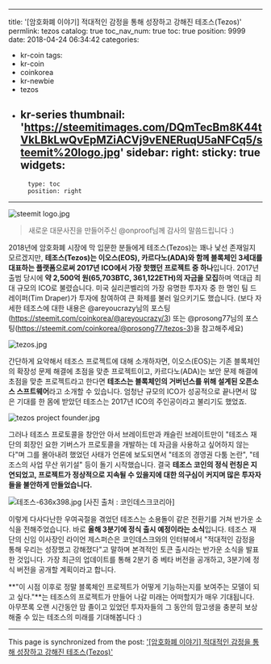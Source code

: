 
---
title: '[암호화폐 이야기] 적대적인 감정을 통해 성장하고 강해진 테조스(Tezos)'
permlink: tezos
catalog: true
toc_nav_num: true
toc: true
position: 9999
date: 2018-04-24 06:34:42
categories:
- kr-coin
tags:
- kr-coin
- coinkorea
- kr-newbie
- tezos
- kr-series
thumbnail: 'https://steemitimages.com/DQmTecBm8K44tVkLBkLwQvEpMZiACVj9vENERuqU5aNFCq5/steemit%20logo.jpg'
sidebar:
    right:
        sticky: true
widgets:
    -
        type: toc
        position: right
---


![steemit logo.jpg](https://steemitimages.com/DQmTecBm8K44tVkLBkLwQvEpMZiACVj9vENERuqU5aNFCq5/steemit%20logo.jpg)
> 새로운 대문사진을 만들어주신 @onproof님께 감사의 말씀드립니다 :)

2018년에 암호화폐 시장에 막 입문한 분들에게 테조스(Tezos)는 꽤나 낯선 존재일지 모르겠지만, **테조스(Tezos)는 이오스(EOS), 카르다노(ADA)와 함께 블록체인 3세대를 대표하는 플랫폼으로써 2017년 ICO에서 가장 핫했던 프로젝트 중 하나**입니다. 2017년 출범 당시에 **약 2,500억 원(65,703BTC, 361,122ETH)의 자금을 모집**하며 역대급 최대 규모의 ICO로 불렸습니다. 미국 실리콘벨리의 가장 유명한 투자자 중 한 명인 팀 드레이퍼(Tim Draper)가 투자에 참여하여 큰 화제를 불러 일으키기도 했습니다.  (보다 자세한 테조스에 대한 내용은 @areyoucrazy님의 포스팅(https://steemit.com/coinkorea/@areyoucrazy/3) 또는 @prosong77님의 포스팅(https://steemit.com/coinkorea/@prosong77/tezos-3)을 참고해주세요)

![tezos.jpg](https://steemitimages.com/DQmWT2EQKaLfozKnV7iEmH8qVYWstgSVYEmTPZudVLabnVF/tezos.jpg)



간단하게 요약해서 테조스 프로젝트에 대해 소개하자면, 이오스(EOS)는 기존 블록체인의 확장성 문제 해결에 초점을 맞춘 프로젝트이고, 카르다노(ADA)는 보안 문제 해결에 초점을 맞춘 프로젝트라고 한다면 **테조스는 블록체인의 거버넌스를 위해 설계된 오픈소스 스프트웨어**라고 소개할 수 있습니다. 엄청난 규모의 ICO가 성공적으로 끝나면서 많은 기대를 한 몸에 받았던 테조스는 2017년 ICO의 주인공이라고 불리기도 했었죠.


![tezos project founder.jpg](https://steemitimages.com/DQmTP3C8GxpcnHsW3JoaHP3YNqtVjZfoa6YrX4yjZHCF7fL/tezos%20project%20founder.jpg)

그러나  테조스 프로토콜을 창안안 아서 브레이트만과 캐슬린 브레이트만이 "테조스 재단의 회장인 요한 기버스가 프로토콜을 개발하는 데 자금을 사용하고 싶어하지 않는다"며 그를 몰아내려 했었던 사태가 언론에 보도되면서 "테조의 경영권 다툼 논란", "테조스의 사업 무산 위기설" 등이 돌기 시작했습니다. 결국 **테조스 코인의 정식 런칭은 지연되었고, 프로젝트가 정상적으로 지속될 수 있을지에 대한 의구심이 커지며 많은 투자자들을 불안하게 만들었습니다.**




![테조스-636x398.jpg](https://steemitimages.com/DQmUmxoofF5wxtgRiurwVR2pfcsr88QtELQVxzo2J1meSdR/%ED%85%8C%EC%A1%B0%EC%8A%A4-636x398.jpg)
[사진 출처 : 코인데스크코리아]

이렇게 다사다난한 우여곡절을 겪었던 테조스는 소용돌이 같은 전환기를 거쳐 반가운 소식을 전해주었습니다. 바로 **올해 3분기에 정식 출시 예정이라는 소식**입니다. 테조스 재단의 신임 이사장인 라이언 제스퍼슨은 코인데스크와의 인터뷰에서 "적대적인 감정을 통해 우리는 성장했고 강해졌다"고 말하며 본격적인 토큰 출시라는 반가운 소식을 발표한 것입니다.  가장 최근의 업데이트를 통해 2분기 중 베타 버전을 공개하고, 3분기에 정식 버전을 공개할 계획이라고 합니다.

**"이 시점 이후로 정말 블록체인 프로젝트가 어떻게 기능하는지를 보여주는 모델이 되고 싶다."**는 테조스의 프로젝트가 만들어 나갈 미래는 어떠할지가 매우 기대됩니다. 아무쪼록 오랜 시간동안 맘 졸이고 있었던 투자자들의 그 동안의 맘고생을 충분히 보상해줄 수 있는 테조스의 미래를 기대해봅니다 :)

- - -

This page is synchronized from the post: ['[암호화폐 이야기] 적대적인 감정을 통해 성장하고 강해진 테조스(Tezos)'](https://steemit.com/@donekim/tezos)
